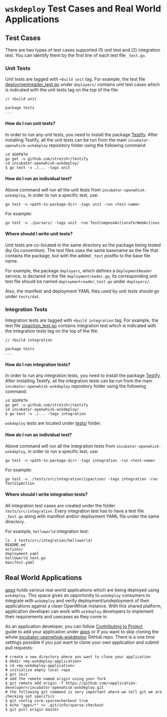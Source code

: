 <!--
#
# Licensed to the Apache Software Foundation (ASF) under one or more
# contributor license agreements.  See the NOTICE file distributed with
# this work for additional information regarding copyright ownership.
# The ASF licenses this file to You under the Apache License, Version 2.0
# (the "License"); you may not use this file except in compliance with
# the License.  You may obtain a copy of the License at
#
#     http://www.apache.org/licenses/LICENSE-2.0
#
# Unless required by applicable law or agreed to in writing, software
# distributed under the License is distributed on an "AS IS" BASIS,
# WITHOUT WARRANTIES OR CONDITIONS OF ANY KIND, either express or implied.
# See the License for the specific language governing permissions and
# limitations under the License.
#
-->

# `wskdeploy` Test Cases and Real World Applications

## Test Cases

There are two types of test cases supported (1) unit test and (2) integration test.
You can identify them by the first line of each test file `_test.go`.

### Unit Tests

Unit tests are tagged with `+build unit` tag. For example, the test file
[deploymentreader_test.go](https://github.com/apache/incubator-openwhisk-wskdeploy/blob/master/deployers/deploymentreader_test.go)
under `deployers/` contains unit test cases which is indicated with the unit tests
tag on the top of the file:

```
// +build unit

package tests
...
```

#### How do I run unit tests?

In order to run any unit tests, you need to install the package [Testify](https://github.com/stretchr/testify/).
After installing Testify, all the unit tests can be run from the main `incubator-openwhisk-wskdeploy`
repository folder using the following command:


```
cd $GOPATH
go get -u github.com/stretchr/testify
cd incubator-openwhisk-wskdeploy/
$ go test -v ./... -tags unit
```

#### How do I run an individual test?

Above command will run all the unit tests from `incubator-openwhisk-wskdeploy`, in
order to run a specific test, use:

```
go test -v <path-to-package-dir> -tags unit -run <test-name>
```

For example:

```
go test -v ./parsers/ -tags unit -run TestComposeActionsForWebActions
```

#### Where should I write unit tests?

Unit tests are co-located in the same directory as the package being tested (by Go convention).
The test files uses the same basename as the file that contains the package,
but with the added `_test` postfix to the base file name.

For example, the package `deployers`, which defines a `DeploymentReader` service,
is declared in the file `deploymentreader.go`; its corresponding unit test file
should be named `deploymentreader_test.go` under `deployers/`.

Also, the manifest and deployment YAML files used by unit tests should go under `tests/dat`.


### Integration Tests

Integration tests are tagged with `+build integration` tag. For example, the test
file [zipaction_test.go](https://github.com/apache/incubator-openwhisk-wskdeploy/blob/master/tests/src/integration/zipaction/zipaction_test.go)
contains integration test which is indicated with the integration tests tag on
the top of the file:

```
// +build integration

package tests
...
```

#### How do I run integration tests?

In order to run any integration tests, you need to install the package [Testify](https://github.com/stretchr/testify/).
After installing Testify, all the integration tests can be run from the main `incubator-openwhisk-wskdeploy`
repository folder using the following command:


```
cd $GOPATH
go get -u github.com/stretchr/testify
cd incubator-openwhisk-wskdeploy/
$ go test -v ./... -tags integration
```

`wskdeploy` tests are located under [tests/](https://github.com/apache/incubator-openwhisk-wskdeploy/tree/master/tests)
folder.

#### How do I run an individual test?

Above command will run all the integration tests from `incubator-openwhisk-wskdeploy`, in
order to run a specific test, use:

```
go test -v <path-to-package-dir> -tags integration -run <test-name>
```

For example:

```
go test -v ./tests/src/integration/zipaction/ -tags integration -run TestZipAction
```

#### Where should I write integration tests?

All integration test cases are created under the folder `tests/src/integration`.
Every integration test has to have a test file `_test.go` along with manifest and/or
deployment YAML file under the same directory.

For example, `helloworld` integration test:

```
ls -1 tests/src/integration/helloworld/
README.md
actions/
deployment.yaml
helloworld_test.go
manifest.yaml
```

## Real World Applications

[apps](https://github.com/apache/incubator-openwhisk-wskdeploy/tree/master/tests/apps)
holds various real world applications which are being deployed using `wskdeploy`.
This space gives an opportunity to `wskdeploy` consumers to integrate with `wskdeploy`
and verify deployment/undeployment of their applications against a clean OpenWhisk
instance. With this shared platform, application developer can work with `wskdeploy`
developers to implement their requirements and usecases as they come in.

As an application developer, you can follow [Contributing to Project](https://github.com/apache/incubator-openwhisk-wskdeploy#contributing-to-the-project)\
guide to add your application under [apps](https://github.com/apache/incubator-openwhisk-wskdeploy/tree/master/tests/apps)
or if you want to skip cloning the whole [incubator-openwhisk-wskdeploy](https://github.com/apache/incubator-openwhisk-wskdeploy)
GitHub repo. There is a one time settings possible if you just want to
clone your own application and submit pull requests:

```
# create a new directory where you want to clone your application
$ mkdir <my-wskdeploy-application>
$ cd <my-wskdeploy-application>
# initialize empty local repo
$ git init
# add the remote named origin using your fork
$ git remote add origin -f https://github.com/<application-developer>/incubator-openwhisk-wskdeploy.git
# the following git command is very important where we tell git we are checking out specifics
$ git config core.sparsecheckout true
$ echo "apps/*" >> .git/info/sparse-checkout
$ git pull origin master
```
